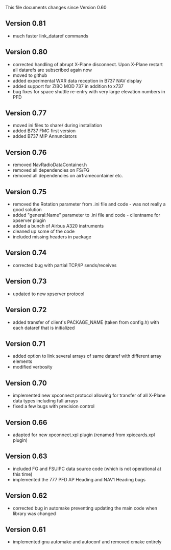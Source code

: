 This file documents changes since Version 0.60

Version 0.81
------------
- much faster link_dataref commands

Version 0.80
------------
- corrected handling of abrupt X-Plane disconnect. Upon X-Plane restart all datarefs are subscribed again now
- moved to github
- added experimental WXR data reception in B737 NAV display
- added support for ZIBO MOD 737 in addition to x737
- bug fixes for space shuttle re-entry with very large elevation numbers in PFD

Version 0.77
------------
- moved ini files to share/ during installation
- added B737 FMC first version
- added B737 MIP Annunciators

Version 0.76
------------
- removed NavRadioDataContainer.h
- removed all dependencies on FS/FG
- removed all dependencies on airframecontainer etc.

Version 0.75
------------
- removed the Rotation parameter from .ini file and code - was not really a good solution
- added "general:Name" parameter to .ini file and code - clientname for xpserver plugin
- added a bunch of Airbus A320 instruments
- cleaned up some of the code
- included missing headers in package

Version 0.74
------------
- corrected bug with partial TCP/IP sends/receives

Version 0.73
------------
- updated to new xpserver protocol

Version 0.72
------------
- added transfer of client's PACKAGE_NAME (taken from config.h) with each
  dataref that is initialized
  
Version 0.71
------------
- added option to link several arrays of same dataref with different array elements
- modified verbosity

Version 0.70
------------
- implemented new xpconnect protocol allowing for transfer of all X-Plane data types including full arrays
- fixed a few bugs with precision control

Version 0.66
------------
- adapted for new xpconnect.xpl plugin (renamed from xpiocards.xpl plugin)

Version 0.63
------------
- included FG and FSUIPC data source code (which is not operational at this time)
- implemented the 777 PFD AP Heading and NAV1 Heading bugs

Version 0.62
------------
- corrected bug in automake preventing updating the main code when library was changed

Version 0.61
------------
- implemented gnu automake and autoconf and removed cmake entirely
